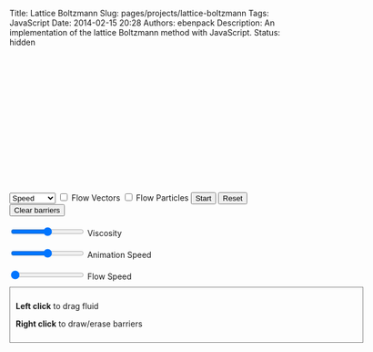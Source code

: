 Title: Lattice Boltzmann
Slug: pages/projects/lattice-boltzmann
Tags: JavaScript
Date: 2014-02-15 20:28
Authors: ebenpack
Description: An implementation of the lattice Boltzmann method with JavaScript.
Status: hidden

<div class="main" style="position:relative;">
<div class="canvases" style="position: relative; height: 240px; width: 600px;">
    <canvas id="boltzmann" style="background-color: #9044FF; position: absolute; left: 0; top: 0;" width='600' height='240'></canvas>
    <canvas id="vectorcanvas" style="position: absolute; left: 0; top: 0;; pointer-events: none" width='600' height='240'></canvas>
    <canvas id="particlecanvas" style="position: absolute; left: 0; top: 0; pointer-events: none" width='600' height='240'></canvas>
    <canvas id="barriercanvas" style="position: absolute; left: 0; top: 0; pointer-events: none" width='600' height='240'></canvas>
</div>
<div id="controls" class="controls">   
    <select id="drawmode">
        <option value="speed">Speed</option>
        <option value="xvelocity">X Velocity</option>
        <option value="yvelocity">Y Velocity</option>
        <option value="density">Density</option>
        <option value="curl">Curl</option>
        <option value="nothing">Nothing</option>
    </select>
    <label><input id="flowvectors" type="checkbox" name="flowvectors"> Flow Vectors</label>
    <label><input id="flowparticles" type="checkbox" name="flowparticles"> Flow Particles</label>
    <button id="play">Start</button>
    <button id="reset">Reset</button>
    <button id="clearbarriers">Clear barriers</button>
    <br>
    <br>
    <label><input id="viscosity" type="range" name="viscosity" min="2" max="50"> Viscosity</label><br><br>
    <label><input id="speed" type="range" name="anim-speed" min="1" max="15"> Animation Speed</label>
    <br><br>
    <label><input id="flow-speed" type="range" name="flow-speed" value="0" min="0" max="100"> Flow Speed</label>
</div>
<div style="border:1px solid gray; width: 600px; padding: 10px; margin-top:10px;">
    <p><b>Left click</b> to drag fluid</p>
    <p><b>Right click</b> to draw/erase barriers</p>
</div>
<div id="debug"></div>
</div>
<script src="{filename}/js/bundle.js"></script>
<script>
main.boltzmann({
    boltzId: "boltzmann",
    latticeWidth: 200,
    latticeHeight: 80,
    vectorcanvasId: "vectorcanvas",
    particlecanvasId: "particlecanvas",
    barriercanvasId: "barriercanvas",
});
</script>
